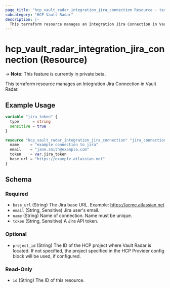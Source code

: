 ```yaml
---
page_title: "hcp_vault_radar_integration_jira_connection Resource - terraform-provider-hcp"
subcategory: "HCP Vault Radar"
description: |-
  This terraform resource manages an Integration Jira Connection in Vault Radar.
---
```


# hcp_vault_radar_integration_jira_connection (Resource)

-> **Note:** This feature is currently in private beta.

This terraform resource manages an Integration Jira Connection in Vault Radar.

## Example Usage

```terraform
variable "jira_token" {
  type      = string
  sensitive = true
}

resource "hcp_vault_radar_integration_jira_connection" "jira_connection" {
  name     = "example connection to jira"
  email    = "jane.smith@example.com"
  token    = var.jira_token
  base_url = "https://example.atlassian.net"
}
```


<!-- schema generated by tfplugindocs -->
## Schema

### Required

- `base_url` (String) The Jira base URL. Example: https://acme.atlassian.net
- `email` (String, Sensitive) Jira user's email.
- `name` (String) Name of connection. Name must be unique.
- `token` (String, Sensitive) A Jira API token.

### Optional

- `project_id` (String) The ID of the HCP project where Vault Radar is located. If not specified, the project specified in the HCP Provider config block will be used, if configured.

### Read-Only

- `id` (String) The ID of this resource.
